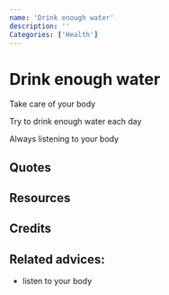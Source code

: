 ```yaml
---
name: 'Drink enough water'
description: ''
Categories: ['Health']
---
```

# Drink enough water

Take care of your body

Try to drink enough water each day

Always listening to your body 

## Quotes

## Resources

## Credits

## Related advices:

- listen to your body
